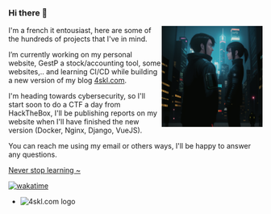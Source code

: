 ### Hi there 👋


<img src="https://github.com/4skl/4skl/blob/99f5342a4a1aac3936baf1f7d5db3c9daf6c119f/GEN.22.BAT.0.P.An%20android%20looking%20a.png" alt="Never stop learning !" width="200" height="200" align="right" />
<p align="left">
I'm a french it entousiast, here are some of the hundreds of projects that I've in mind.  

I’m currently working on my personal website, GestP a stock/accounting tool, some websites,.. and learning CI/CD while building a new version of my blog [4skl.com](https://4skl.com). 

I'm heading towards cybersecurity, so I'll start soon to do a CTF a day from HackTheBox, I'll be publishing reports on my website when I'll have finished the new version (Docker, Nginx, Django, VueJS).  

You can reach me using my email or others ways, I'll be happy to answer any questions.
</p>

[Never stop learning \~](https://dontasktoask.com/) 

[![wakatime](https://wakatime.com/badge/user/96a554aa-d3ab-405d-a028-6b42d7f02cf9.svg?style=flat)](https://wakatime.com/@96a554aa-d3ab-405d-a028-6b42d7f02cf9)

- <img src="https://4skl.com/static/favicon.3320e679a3ed.svg" alt="4skl.com logo" width="30" height="30" />
